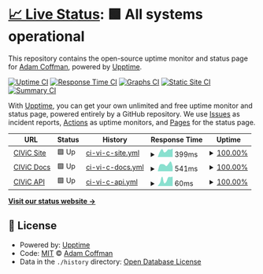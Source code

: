 # [📈 Live Status](https://acoffman.github.io/civic-status): <!--live status--> **🟩 All systems operational**

This repository contains the open-source uptime monitor and status page for [Adam Coffman](adamcoffman.dev), powered by [Upptime](https://github.com/upptime/upptime).

[![Uptime CI](https://github.com/acoffman/civic-status/workflows/Uptime%20CI/badge.svg)](https://github.com/acoffman/civic-status/actions?query=workflow%3A%22Uptime+CI%22)
[![Response Time CI](https://github.com/acoffman/civic-status/workflows/Response%20Time%20CI/badge.svg)](https://github.com/acoffman/civic-status/actions?query=workflow%3A%22Response+Time+CI%22)
[![Graphs CI](https://github.com/acoffman/civic-status/workflows/Graphs%20CI/badge.svg)](https://github.com/acoffman/civic-status/actions?query=workflow%3A%22Graphs+CI%22)
[![Static Site CI](https://github.com/acoffman/civic-status/workflows/Static%20Site%20CI/badge.svg)](https://github.com/acoffman/civic-status/actions?query=workflow%3A%22Static+Site+CI%22)
[![Summary CI](https://github.com/acoffman/civic-status/workflows/Summary%20CI/badge.svg)](https://github.com/acoffman/civic-status/actions?query=workflow%3A%22Summary+CI%22)

With [Upptime](https://upptime.js.org), you can get your own unlimited and free uptime monitor and status page, powered entirely by a GitHub repository. We use [Issues](https://github.com/acoffman/civic-status/issues) as incident reports, [Actions](https://github.com/acoffman/civic-status/actions) as uptime monitors, and [Pages](https://acoffman.github.io/civic-status) for the status page.

<!--start: status pages-->
<!-- This summary is generated by Upptime (https://github.com/upptime/upptime) -->
<!-- Do not edit this manually, your changes will be overwritten -->
<!-- prettier-ignore -->
| URL | Status | History | Response Time | Uptime |
| --- | ------ | ------- | ------------- | ------ |
| <img alt="" src="https://icons.duckduckgo.com/ip3/civicdb.org.ico" height="13"> [CIViC Site](https://civicdb.org) | 🟩 Up | [ci-vi-c-site.yml](https://github.com/acoffman/civic-status/commits/HEAD/history/ci-vi-c-site.yml) | <details><summary><img alt="Response time graph" src="./graphs/ci-vi-c-site/response-time-week.png" height="20"> 399ms</summary><br><a href="https://status.adamcoffman.dev/history/ci-vi-c-site"><img alt="Response time 398" src="https://img.shields.io/endpoint?url=https%3A%2F%2Fraw.githubusercontent.com%2Facoffman%2Fcivic-status%2FHEAD%2Fapi%2Fci-vi-c-site%2Fresponse-time.json"></a><br><a href="https://status.adamcoffman.dev/history/ci-vi-c-site"><img alt="24-hour response time 502" src="https://img.shields.io/endpoint?url=https%3A%2F%2Fraw.githubusercontent.com%2Facoffman%2Fcivic-status%2FHEAD%2Fapi%2Fci-vi-c-site%2Fresponse-time-day.json"></a><br><a href="https://status.adamcoffman.dev/history/ci-vi-c-site"><img alt="7-day response time 399" src="https://img.shields.io/endpoint?url=https%3A%2F%2Fraw.githubusercontent.com%2Facoffman%2Fcivic-status%2FHEAD%2Fapi%2Fci-vi-c-site%2Fresponse-time-week.json"></a><br><a href="https://status.adamcoffman.dev/history/ci-vi-c-site"><img alt="30-day response time 385" src="https://img.shields.io/endpoint?url=https%3A%2F%2Fraw.githubusercontent.com%2Facoffman%2Fcivic-status%2FHEAD%2Fapi%2Fci-vi-c-site%2Fresponse-time-month.json"></a><br><a href="https://status.adamcoffman.dev/history/ci-vi-c-site"><img alt="1-year response time 419" src="https://img.shields.io/endpoint?url=https%3A%2F%2Fraw.githubusercontent.com%2Facoffman%2Fcivic-status%2FHEAD%2Fapi%2Fci-vi-c-site%2Fresponse-time-year.json"></a></details> | <details><summary><a href="https://status.adamcoffman.dev/history/ci-vi-c-site">100.00%</a></summary><a href="https://status.adamcoffman.dev/history/ci-vi-c-site"><img alt="All-time uptime 99.92%" src="https://img.shields.io/endpoint?url=https%3A%2F%2Fraw.githubusercontent.com%2Facoffman%2Fcivic-status%2FHEAD%2Fapi%2Fci-vi-c-site%2Fuptime.json"></a><br><a href="https://status.adamcoffman.dev/history/ci-vi-c-site"><img alt="24-hour uptime 100.00%" src="https://img.shields.io/endpoint?url=https%3A%2F%2Fraw.githubusercontent.com%2Facoffman%2Fcivic-status%2FHEAD%2Fapi%2Fci-vi-c-site%2Fuptime-day.json"></a><br><a href="https://status.adamcoffman.dev/history/ci-vi-c-site"><img alt="7-day uptime 100.00%" src="https://img.shields.io/endpoint?url=https%3A%2F%2Fraw.githubusercontent.com%2Facoffman%2Fcivic-status%2FHEAD%2Fapi%2Fci-vi-c-site%2Fuptime-week.json"></a><br><a href="https://status.adamcoffman.dev/history/ci-vi-c-site"><img alt="30-day uptime 100.00%" src="https://img.shields.io/endpoint?url=https%3A%2F%2Fraw.githubusercontent.com%2Facoffman%2Fcivic-status%2FHEAD%2Fapi%2Fci-vi-c-site%2Fuptime-month.json"></a><br><a href="https://status.adamcoffman.dev/history/ci-vi-c-site"><img alt="1-year uptime 99.87%" src="https://img.shields.io/endpoint?url=https%3A%2F%2Fraw.githubusercontent.com%2Facoffman%2Fcivic-status%2FHEAD%2Fapi%2Fci-vi-c-site%2Fuptime-year.json"></a></details>
| <img alt="" src="https://icons.duckduckgo.com/ip3/docs.civicdb.org.ico" height="13"> [CIViC Docs](https://docs.civicdb.org) | 🟩 Up | [ci-vi-c-docs.yml](https://github.com/acoffman/civic-status/commits/HEAD/history/ci-vi-c-docs.yml) | <details><summary><img alt="Response time graph" src="./graphs/ci-vi-c-docs/response-time-week.png" height="20"> 541ms</summary><br><a href="https://status.adamcoffman.dev/history/ci-vi-c-docs"><img alt="Response time 516" src="https://img.shields.io/endpoint?url=https%3A%2F%2Fraw.githubusercontent.com%2Facoffman%2Fcivic-status%2FHEAD%2Fapi%2Fci-vi-c-docs%2Fresponse-time.json"></a><br><a href="https://status.adamcoffman.dev/history/ci-vi-c-docs"><img alt="24-hour response time 366" src="https://img.shields.io/endpoint?url=https%3A%2F%2Fraw.githubusercontent.com%2Facoffman%2Fcivic-status%2FHEAD%2Fapi%2Fci-vi-c-docs%2Fresponse-time-day.json"></a><br><a href="https://status.adamcoffman.dev/history/ci-vi-c-docs"><img alt="7-day response time 541" src="https://img.shields.io/endpoint?url=https%3A%2F%2Fraw.githubusercontent.com%2Facoffman%2Fcivic-status%2FHEAD%2Fapi%2Fci-vi-c-docs%2Fresponse-time-week.json"></a><br><a href="https://status.adamcoffman.dev/history/ci-vi-c-docs"><img alt="30-day response time 626" src="https://img.shields.io/endpoint?url=https%3A%2F%2Fraw.githubusercontent.com%2Facoffman%2Fcivic-status%2FHEAD%2Fapi%2Fci-vi-c-docs%2Fresponse-time-month.json"></a><br><a href="https://status.adamcoffman.dev/history/ci-vi-c-docs"><img alt="1-year response time 492" src="https://img.shields.io/endpoint?url=https%3A%2F%2Fraw.githubusercontent.com%2Facoffman%2Fcivic-status%2FHEAD%2Fapi%2Fci-vi-c-docs%2Fresponse-time-year.json"></a></details> | <details><summary><a href="https://status.adamcoffman.dev/history/ci-vi-c-docs">100.00%</a></summary><a href="https://status.adamcoffman.dev/history/ci-vi-c-docs"><img alt="All-time uptime 100.00%" src="https://img.shields.io/endpoint?url=https%3A%2F%2Fraw.githubusercontent.com%2Facoffman%2Fcivic-status%2FHEAD%2Fapi%2Fci-vi-c-docs%2Fuptime.json"></a><br><a href="https://status.adamcoffman.dev/history/ci-vi-c-docs"><img alt="24-hour uptime 100.00%" src="https://img.shields.io/endpoint?url=https%3A%2F%2Fraw.githubusercontent.com%2Facoffman%2Fcivic-status%2FHEAD%2Fapi%2Fci-vi-c-docs%2Fuptime-day.json"></a><br><a href="https://status.adamcoffman.dev/history/ci-vi-c-docs"><img alt="7-day uptime 100.00%" src="https://img.shields.io/endpoint?url=https%3A%2F%2Fraw.githubusercontent.com%2Facoffman%2Fcivic-status%2FHEAD%2Fapi%2Fci-vi-c-docs%2Fuptime-week.json"></a><br><a href="https://status.adamcoffman.dev/history/ci-vi-c-docs"><img alt="30-day uptime 100.00%" src="https://img.shields.io/endpoint?url=https%3A%2F%2Fraw.githubusercontent.com%2Facoffman%2Fcivic-status%2FHEAD%2Fapi%2Fci-vi-c-docs%2Fuptime-month.json"></a><br><a href="https://status.adamcoffman.dev/history/ci-vi-c-docs"><img alt="1-year uptime 100.00%" src="https://img.shields.io/endpoint?url=https%3A%2F%2Fraw.githubusercontent.com%2Facoffman%2Fcivic-status%2FHEAD%2Fapi%2Fci-vi-c-docs%2Fuptime-year.json"></a></details>
| <img alt="" src="https://icons.duckduckgo.com/ip3/civicdb.org.ico" height="13"> [CIViC API](https://civicdb.org/api/graphiql) | 🟩 Up | [ci-vi-c-api.yml](https://github.com/acoffman/civic-status/commits/HEAD/history/ci-vi-c-api.yml) | <details><summary><img alt="Response time graph" src="./graphs/ci-vi-c-api/response-time-week.png" height="20"> 60ms</summary><br><a href="https://status.adamcoffman.dev/history/ci-vi-c-api"><img alt="Response time 63" src="https://img.shields.io/endpoint?url=https%3A%2F%2Fraw.githubusercontent.com%2Facoffman%2Fcivic-status%2FHEAD%2Fapi%2Fci-vi-c-api%2Fresponse-time.json"></a><br><a href="https://status.adamcoffman.dev/history/ci-vi-c-api"><img alt="24-hour response time 84" src="https://img.shields.io/endpoint?url=https%3A%2F%2Fraw.githubusercontent.com%2Facoffman%2Fcivic-status%2FHEAD%2Fapi%2Fci-vi-c-api%2Fresponse-time-day.json"></a><br><a href="https://status.adamcoffman.dev/history/ci-vi-c-api"><img alt="7-day response time 60" src="https://img.shields.io/endpoint?url=https%3A%2F%2Fraw.githubusercontent.com%2Facoffman%2Fcivic-status%2FHEAD%2Fapi%2Fci-vi-c-api%2Fresponse-time-week.json"></a><br><a href="https://status.adamcoffman.dev/history/ci-vi-c-api"><img alt="30-day response time 60" src="https://img.shields.io/endpoint?url=https%3A%2F%2Fraw.githubusercontent.com%2Facoffman%2Fcivic-status%2FHEAD%2Fapi%2Fci-vi-c-api%2Fresponse-time-month.json"></a><br><a href="https://status.adamcoffman.dev/history/ci-vi-c-api"><img alt="1-year response time 63" src="https://img.shields.io/endpoint?url=https%3A%2F%2Fraw.githubusercontent.com%2Facoffman%2Fcivic-status%2FHEAD%2Fapi%2Fci-vi-c-api%2Fresponse-time-year.json"></a></details> | <details><summary><a href="https://status.adamcoffman.dev/history/ci-vi-c-api">100.00%</a></summary><a href="https://status.adamcoffman.dev/history/ci-vi-c-api"><img alt="All-time uptime 99.92%" src="https://img.shields.io/endpoint?url=https%3A%2F%2Fraw.githubusercontent.com%2Facoffman%2Fcivic-status%2FHEAD%2Fapi%2Fci-vi-c-api%2Fuptime.json"></a><br><a href="https://status.adamcoffman.dev/history/ci-vi-c-api"><img alt="24-hour uptime 100.00%" src="https://img.shields.io/endpoint?url=https%3A%2F%2Fraw.githubusercontent.com%2Facoffman%2Fcivic-status%2FHEAD%2Fapi%2Fci-vi-c-api%2Fuptime-day.json"></a><br><a href="https://status.adamcoffman.dev/history/ci-vi-c-api"><img alt="7-day uptime 100.00%" src="https://img.shields.io/endpoint?url=https%3A%2F%2Fraw.githubusercontent.com%2Facoffman%2Fcivic-status%2FHEAD%2Fapi%2Fci-vi-c-api%2Fuptime-week.json"></a><br><a href="https://status.adamcoffman.dev/history/ci-vi-c-api"><img alt="30-day uptime 100.00%" src="https://img.shields.io/endpoint?url=https%3A%2F%2Fraw.githubusercontent.com%2Facoffman%2Fcivic-status%2FHEAD%2Fapi%2Fci-vi-c-api%2Fuptime-month.json"></a><br><a href="https://status.adamcoffman.dev/history/ci-vi-c-api"><img alt="1-year uptime 99.87%" src="https://img.shields.io/endpoint?url=https%3A%2F%2Fraw.githubusercontent.com%2Facoffman%2Fcivic-status%2FHEAD%2Fapi%2Fci-vi-c-api%2Fuptime-year.json"></a></details>

<!--end: status pages-->

[**Visit our status website →**](https://acoffman.github.io/civic-status)

## 📄 License

- Powered by: [Upptime](https://github.com/upptime/upptime)
- Code: [MIT](./LICENSE) © [Adam Coffman](adamcoffman.dev)
- Data in the `./history` directory: [Open Database License](https://opendatacommons.org/licenses/odbl/1-0/)
